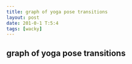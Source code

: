 ```yaml
---
title: graph of yoga pose transitions
layout: post
date: 201-0-1 T:5:4
tags: [wacky]
---
```

## graph of yoga pose transitions

